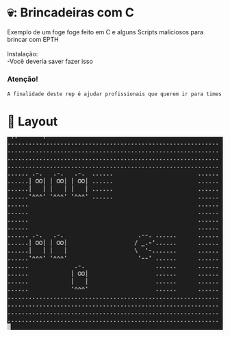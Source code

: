 # 💀: Brincadeiras com C
Exemplo de um foge foge feito em C e alguns Scripts maliciosos para brincar com EPTH
<br>
<br>
Instalação:
<br>
-Você deveria saver fazer isso
### Atenção!

```bash
A finalidade deste rep é ajudar profissionais que querem ir para times de Red Team/Pentest desde como entender a linguagem C, até como os hacker a usam para fazer ataques
```

# :art: Layout

![alt text](https://github.com/LuanMattos/c/blob/main/imagens/fogefoge.png "Screenshot 1")

